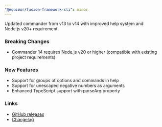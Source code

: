 ```yaml
---
"@equinor/fusion-framework-cli": minor
---
```


Updated commander from v13 to v14 with improved help system and Node.js v20+ requirement.

### Breaking Changes
- Commander 14 requires Node.js v20 or higher (compatible with existing project requirements)

### New Features
- Support for groups of options and commands in help
- Support for unescaped negative numbers as arguments
- Enhanced TypeScript support with parseArg property

### Links
- [GitHub releases](https://github.com/tj/commander.js/releases/tag/v14.0.1)
- [Changelog](https://github.com/tj/commander.js/blob/master/CHANGELOG.md)
